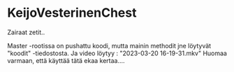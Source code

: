 # KeijoVesterinenChest
Zairaat zetit..


Master -rootissa on pushattu koodi, mutta mainin methodit jne löytyvät "koodit" -tiedostosta.
Ja video löytyy : "2023-03-20 16-19-31.mkv" 
Huomaa varmaan, että käyttää tätä ekaa kertaa....
